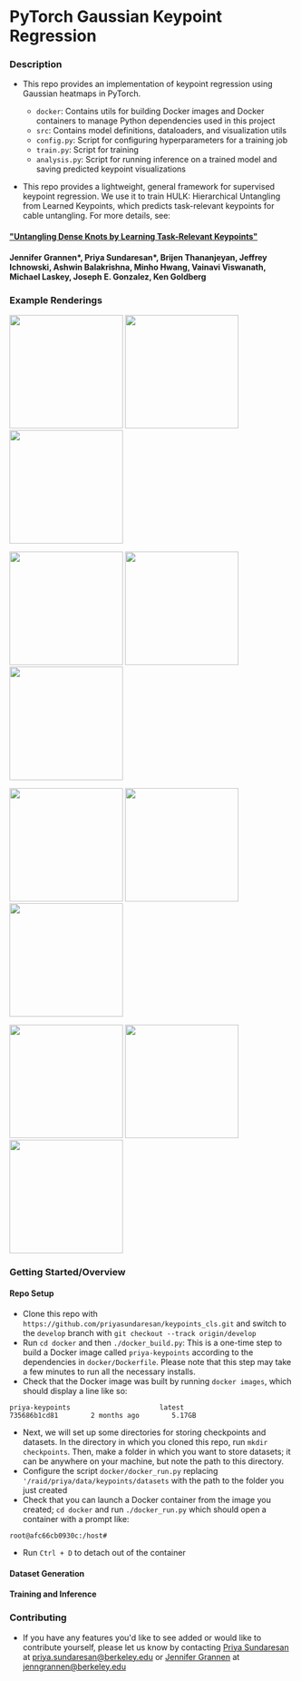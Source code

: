 # PyTorch Gaussian Keypoint Regression

### Description
* This repo provides an implementation of keypoint regression using Gaussian heatmaps in PyTorch.
  * `docker`: Contains utils for building Docker images and Docker containers to manage Python dependencies used in this project 
  * `src`: Contains model definitions, dataloaders, and visualization utils
  * `config.py`: Script for configuring hyperparameters for a training job
  * `train.py`: Script for training
  * `analysis.py`: Script for running inference on a trained model and saving predicted keypoint visualizations

* This repo provides a lightweight, general framework for supervised keypoint regression. We use it to train HULK: Hierarchical Untangling from Learned Keypoints, which predicts task-relevant keypoints for cable untangling. For more details, see:
#### ["Untangling Dense Knots by Learning Task-Relevant Keypoints"](https://sites.google.com/berkeley.edu/corl2020ropeuntangling/home)
#### Jennifer Grannen*, Priya Sundaresan*, Brijen Thananjeyan, Jeffrey Ichnowski, Ashwin Balakrishna, Minho Hwang, Vainavi Viswanath, Michael Laskey, Joseph E. Gonzalez, Ken Goldberg

### Example Renderings
<p float="left">
 <img src="https://github.com/priyasundaresan/blender-rope-sim/blob/master/images/000010_rgb.png" height="200">
 <img src="https://github.com/priyasundaresan/blender-rope-sim/blob/master/images/000015_rgb.png" height="200">
 <img src="https://github.com/priyasundaresan/blender-rope-sim/blob/master/images/000020_rgb.png" height="200">
</p>
<p float="left">
 <img src="https://github.com/priyasundaresan/blender-rope-sim/blob/master/images_depth/000010_rgb.png" height="200">
 <img src="https://github.com/priyasundaresan/blender-rope-sim/blob/master/images_depth/000015_rgb.png" height="200">
 <img src="https://github.com/priyasundaresan/blender-rope-sim/blob/master/images_depth/000020_rgb.png" height="200">
</p>
<p float="left">
 <img src="https://github.com/priyasundaresan/blender-rope-sim/blob/master/image_masks/000010_visible_mask.png" height="200">
 <img src="https://github.com/priyasundaresan/blender-rope-sim/blob/master/image_masks/000015_visible_mask.png" height="200">
 <img src="https://github.com/priyasundaresan/blender-rope-sim/blob/master/image_masks/000020_visible_mask.png" height="200">
</p>
<p float="left">
 <img src="https://github.com/priyasundaresan/blender-rope-sim/blob/master/annotated/000010_annotated.png" height="200">
 <img src="https://github.com/priyasundaresan/blender-rope-sim/blob/master/annotated/000015_annotated.png" height="200">
 <img src="https://github.com/priyasundaresan/blender-rope-sim/blob/master/annotated/000020_annotated.png" height="200">
</p>

### Getting Started/Overview
#### Repo Setup
* Clone this repo with `https://github.com/priyasundaresan/keypoints_cls.git` and switch to the `develop` branch with `git checkout --track origin/develop`
* Run `cd docker` and then `./docker_build.py`: This is a one-time step to build a Docker image called `priya-keypoints` according to the dependencies in `docker/Dockerfile`. Please note that this step may take a few minutes to run all the necessary installs.
* Check that the Docker image was built by running `docker images`, which should display a line like so:
```
priya-keypoints                      latest                          735686b1cd81        2 months ago        5.17GB
```
* Next, we will set up some directories for storing checkpoints and datasets. In the directory in which you cloned this repo, run `mkdir checkpoints`.  Then, make a folder in which you want to store datasets; it can be anywhere on your machine, but note the path to this directory.
* Configure the script `docker/docker_run.py` replacing `'/raid/priya/data/keypoints/datasets` with the path to the folder you just created
* Check that you can launch a Docker container from the image you created; `cd docker` and run `./docker_run.py` which should open a container with a prompt like:
```
root@afc66cb0930c:/host#
```
* Run `Ctrl + D` to detach out of the container
#### Dataset Generation
#### Training and Inference

### Contributing 
* If you have any features you'd like to see added or would like to contribute yourself, please let us know by contacting [Priya Sundaresan](http://priya.sundaresan.us) at priya.sundaresan@berkeley.edu or [Jennifer Grannen](http://jenngrannen.com/) at jenngrannen@berkeley.edu
